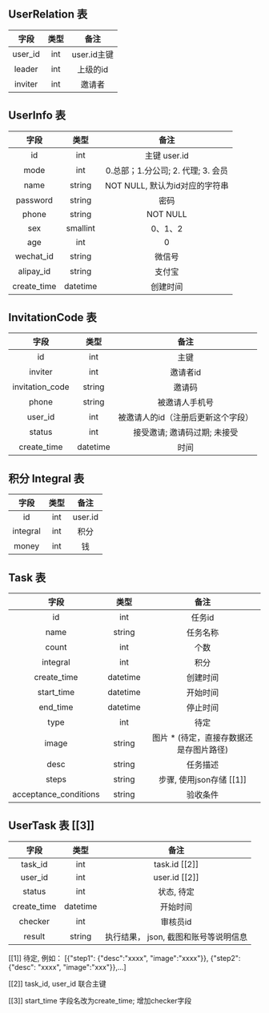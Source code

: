 ﻿UserRelation 表
---------------

字段 | 类型 | 备注
:-: | :-: | :-:
user_id | int | user.id主键
leader | int | 上级的id
inviter | int | 邀请者


UserInfo 表
-----------

字段 | 类型 | 备注
:-: | :-: | :-:
id | int | 主键 user.id
mode | int | 0.总部；1.分公司; 2. 代理; 3. 会员
name | string | NOT NULL, 默认为id对应的字符串
password | string | 密码
phone | string | NOT NULL
sex | smallint | 0、1、2
age | int | 0
wechat_id | string | 微信号
alipay_id | string | 支付宝
create_time | datetime | 创建时间


InvitationCode 表
-----------------

字段 | 类型 | 备注
:-: | :-: | :-:
id | int | 主键
inviter | int | 邀请者id
invitation_code | string | 邀请码
phone | string | 被邀请人手机号
user_id | int | 被邀请人的id（注册后更新这个字段）
status | int | 接受邀请; 邀请码过期; 未接受
create_time | datetime | 时间



积分
Integral 表
-----------

字段 | 类型 | 备注
:-: | :-: | :-:
id | int | user.id
integral | int | 积分
money | int | 钱


Task 表
-------

字段 | 类型 | 备注
:-: | :-: | :-:
id | int | 任务id
name | string | 任务名称
count | int | 个数
integral | int | 积分
create_time | datetime | 创建时间
start_time | datetime | 开始时间
end_time | datetime | 停止时间
type | int | 待定
image | string | 图片 * (待定，直接存数据还是存图片路径)
desc | string | 任务描述
steps | string | 步骤, 使用json存储 [[1]]
acceptance_conditions | string | 验收条件




UserTask 表 [[3]]
-----------

字段 | 类型 | 备注
:-: | :-: | :-:
task_id | int | task.id [[2]]
user_id | int | user.id [[2]]
status  | int | 状态, 待定
create_time | datetime | 开始时间
checker | int | 审核员id
result  | string | 执行结果， json, 截图和账号等说明信息



[[1]] 待定, 例如： [{"step1": {"desc":"xxxx", "image":"xxxx"}}, {"step2":{"desc": "xxxx", "image":"xxx"}},...]

[[2]] task_id, user_id 联合主键

[[3]] start_time 字段名改为create_time; 增加checker字段
